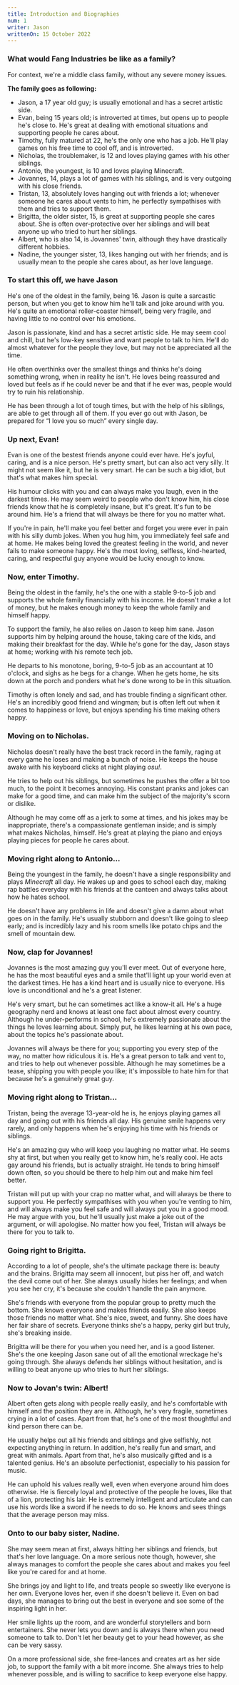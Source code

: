 ```yaml
---
title: Introduction and Biographies
num: 1
writer: Jason
writtenOn: 15 October 2022
---
```


### What would Fang Industries be like as a family?

For context, we're a middle class family, without any severe money issues.

**The family goes as following:**

- Jason, a 17 year old guy; is usually emotional and has a secret artistic side.
- Evan, being 15 years old; is introverted at times, but opens up to people he's close to. He's great at dealing with emotional situations and supporting people he cares about.
- Timothy, fully matured at 22, he's the only one who has a job. He'll play games on his free time to cool off, and is introverted.
- Nicholas, the troublemaker, is 12 and loves playing games with his other siblings.
- Antonio, the youngest, is 10 and loves playing Minecraft.
- Jovannes, 14, plays a lot of games with his siblings, and is very outgoing with his close friends.
- Tristan, 13, absolutely loves hanging out with friends a lot; whenever someone he cares about vents to him, he perfectly sympathises with them and tries to support them.
- Brigitta, the older sister, 15, is great at supporting people she cares about. She is often over-protective over her siblings and will beat anyone up who tried to hurt her siblings.
- Albert, who is also 14, is Jovannes' twin, although they have drastically different hobbies.
- Nadine, the younger sister, 13, likes hanging out with her friends; and is usually mean to the people she cares about, as her love language.

### To start this off, we have Jason

He's one of the oldest in the family, being 16. Jason is quite a sarcastic person, but when you get to know him he'll talk and joke around with you. He's quite an emotional roller-coaster himself, being very fragile, and having little to no control over his emotions.

Jason is passionate, kind and has a secret artistic side. He may seem cool and chill, but he's low-key sensitive and want people to talk to him. He'll do almost whatever for the people they love, but may not be appreciated all the time.

He often overthinks over the smallest things and thinks he's doing something wrong, when in reality he isn't. He loves being reassured and loved but feels as if he could never be and that if he ever was, people would try to ruin his relationship.

He has been through a lot of tough times, but with the help of his siblings, are able to get through all of them. If you ever go out with Jason, be prepared for “I love you so much” every single day.

### Up next, Evan!

Evan is one of the bestest friends anyone could ever have. He's joyful, caring, and is a nice person. He's pretty smart, but can also act very silly. It might not seem like it, but he is very smart. He can be such a big idiot, but that's what makes him special.

His humour clicks with you and can always make you laugh, even in the darkest times. He may seem weird to people who don't know him, his close friends know that he is completely insane, but it's great. It's fun to be around him. He's a friend that will always be there for you no matter what.

If you're in pain, he'll make you feel better and forget you were ever in pain with his silly dumb jokes. When you hug him, you immediately feel safe and at home. He makes being loved the greatest feeling in the world, and never fails to make someone happy. He's the most loving, selfless, kind-hearted, caring, and respectful guy anyone would be lucky enough to know.

### Now, enter Timothy.

Being the oldest in the family, he's the one with a stable 9-to-5 job and supports the whole family financially with his income. He doesn't make a lot of money, but he makes enough money to keep the whole family and himself happy.

To support the family, he also relies on Jason to keep him sane. Jason supports him by helping around the house, taking care of the kids, and making their breakfast for the day. While he's gone for the day, Jason stays at home; working with his remote tech job.

He departs to his monotone, boring, 9-to-5 job as an accountant at 10 o'clock, and sighs as he begs for a change. When he gets home, he sits down at the porch and ponders what he's done wrong to be in this situation.

Timothy is often lonely and sad, and has trouble finding a significant other. He's an incredibly good friend and wingman; but is often left out when it comes to happiness or love, but enjoys spending his time making others happy.

### Moving on to Nicholas.

Nicholas doesn't really have the best track record in the family, raging at every game he loses and making a bunch of noise. He keeps the house awake with his keyboard clicks at night playing _osu!_.

He tries to help out his siblings, but sometimes he pushes the offer a bit too much, to the point it becomes annoying. His constant pranks and jokes can make for a good time, and can make him the subject of the majority's scorn or dislike.

Although he may come off as a jerk to some at times, and his jokes may be inappropriate, there's a compassionate gentleman inside; and is simply what makes Nicholas, himself. He's great at playing the piano and enjoys playing pieces for people he cares about.

### Moving right along to Antonio…

Being the youngest in the family, he doesn't have a single responsibility and plays _Minecraft_ all day. He wakes up and goes to school each day, making rap battles everyday with his friends at the canteen and always talks about how he hates school.

He doesn't have any problems in life and doesn't give a damn about what goes on in the family. He's usually stubborn and doesn't like going to sleep early; and is incredibly lazy and his room smells like potato chips and the smell of mountain dew.

### Now, clap for Jovannes!

Jovannes is the most amazing guy you'll ever meet. Out of everyone here, he has the most beautiful eyes and a smile that'll light up your world even at the darkest times. He has a kind heart and is usually nice to everyone. His love is unconditional and he's a great listener.

He's very smart, but he can sometimes act like a know-it all. He's a huge geography nerd and knows at least one fact about almost every country. Although he under-performs in school, he's extremely passionate about the things he loves learning about. Simply put, he likes learning at his own pace, about the topics he's passionate about.

Jovannes will always be there for you; supporting you every step of the way, no matter how ridiculous it is. He's a great person to talk and vent to, and tries to help out whenever possible. Although he may sometimes be a tease, shipping you with people you like; it's impossible to hate him for that because he's a genuinely great guy.

### Moving right along to Tristan…

Tristan, being the average 13-year-old he is, he enjoys playing games all day and going out with his friends all day. His genuine smile happens very rarely, and only happens when he's enjoying his time with his friends or siblings.

He's an amazing guy who will keep you laughing no matter what. He seems shy at first, but when you really get to know him, he's really cool. He acts gay around his friends, but is actually straight. He tends to bring himself down often, so you should be there to help him out and make him feel better.

Tristan will put up with your crap no matter what, and will always be there to support you. He perfectly sympathises with you when you're venting to him, and will always make you feel safe and will always put you in a good mood. He may argue with you, but he'll usually just make a joke out of the argument, or will apologise. No matter how you feel, Tristan will always be there for you to talk to.

### Going right to Brigitta.

According to a lot of people, she's the ultimate package there is: beauty and the brains. Brigitta may seem all innocent, but piss her off, and watch the devil come out of her. She always usually hides her feelings; and when you see her cry, it's because she couldn't handle the pain anymore.

She's friends with everyone from the popular group to pretty much the bottom. She knows everyone and makes friends easily. She also keeps those friends no matter what. She's nice, sweet, and funny. She does have her fair share of secrets. Everyone thinks she's a happy, perky girl but truly, she's breaking inside.

Brigitta will be there for you when you need her, and is a good listener. She's the one keeping Jason sane out of all the emotional wreckage he's going through. She always defends her siblings without hesitation, and is willing to beat anyone up who tries to hurt her siblings.

### Now to Jovan's twin: Albert!

Albert often gets along with people really easily, and he's comfortable with himself and the position they are in. Although, he's very fragile, sometimes crying in a lot of cases. Apart from that, he's one of the most thoughtful and kind person there can be.

He usually helps out all his friends and siblings and give selfishly, not expecting anything in return. In addition, he's really fun and smart, and great with animals. Apart from that, he's also musically gifted and is a talented genius. He's an absolute perfectionist, especially to his passion for music.

He can uphold his values really well, even when everyone around him does otherwise. He is fiercely loyal and protective of the people he loves, like that of a lion, protecting his lair. He is extremely intelligent and articulate and can use his words like a sword if he needs to do so. He knows and sees things that the average person may miss.

### Onto to our baby sister, Nadine.

She may seem mean at first, always hitting her siblings and friends, but that's her love language. On a more serious note though, however, she always manages to comfort the people she cares about and makes you feel like you're cared for and at home.

She brings joy and light to life, and treats people so sweetly like everyone is her own. Everyone loves her, even if she doesn't believe it. Even on bad days, she manages to bring out the best in everyone and see some of the inspiring light in her.

Her smile lights up the room, and are wonderful storytellers and born entertainers. She never lets you down and is always there when you need someone to talk to. Don't let her beauty get to your head however, as she can be very sassy.

On a more professional side, she free-lances and creates art as her side job, to support the family with a bit more income. She always tries to help whenever possible, and is willing to sacrifice to keep everyone else happy.
